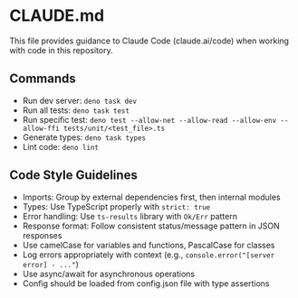 # CLAUDE.md

This file provides guidance to Claude Code (claude.ai/code) when working with
code in this repository.

## Commands

- Run dev server: `deno task dev`
- Run all tests: `deno task test`
- Run specific test:
  `deno test --allow-net --allow-read --allow-env --allow-ffi tests/unit/<test_file>.ts`
- Generate types: `deno task types`
- Lint code: `deno lint`

## Code Style Guidelines

- Imports: Group by external dependencies first, then internal modules
- Types: Use TypeScript properly with `strict: true`
- Error handling: Use `ts-results` library with `Ok/Err` pattern
- Response format: Follow consistent status/message pattern in JSON responses
- Use camelCase for variables and functions, PascalCase for classes
- Log errors appropriately with context (e.g.,
  `console.error("[server error] - ..."`)
- Use async/await for asynchronous operations
- Config should be loaded from config.json file with type assertions
